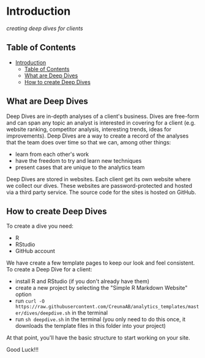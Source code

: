 # Introduction

*creating deep dives for clients*

## Table of Contents

- [Introduction](#Introduction)
  - [Table of Contents](#Table-of-Contents)
  - [What are Deep Dives](#What-are-Deep-Dives)
  - [How to create Deep Dives](#How-to-create-Deep-Dives)

## What are Deep Dives

Deep Dives are in-depth analyses of a client's business. Dives are free-form and can span any topic an analyst is interested in covering for a client (e.g. website ranking, competitor analysis, interesting trends, ideas for improvements). Deep Dives are a way to create a record of the analyses that the team does over time so that we can, among other things:

- learn from each other's work
- have the freedom to try and learn new techniques
- present cases that are unique to the analytics team

Deep Dives are stored in websites. Each client get its own website where we collect our dives. These websites are password-protected and hosted via a third party service. The source code for the sites is hosted on GitHub.

## How to create Deep Dives

To create a dive you need:

- R
- RStudio
- GitHub account

We have create a few template pages to keep our look and feel consistent. To create a Deep Dive for a client:

- install R and RStudio (if you don't already have them)
- create a new project by selecting the "Simple R Markdown Website" option
- run `curl -O https://raw.githubusercontent.com/CreunaAB/analytics_templates/master/dives/deepdive.sh` in the terminal
- run `sh deepdive.sh` in the terminal (you only need to do this once, it downloads the template files in this folder into your project)

At that point, you'll have the basic structure to start working on your site.

Good Luck!!!
